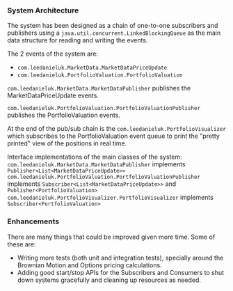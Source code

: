 ### System Architecture

The system has been designed as a chain of one-to-one subscribers and publishers using a `java.util.concurrent.LinkedBlockingQueue` as the main data structure for reading and writing the events.

The 2 events of the system are:
* `com.leedanieluk.MarketData.MarketDataPriceUpdate`
* `com.leedanieluk.PortfolioValuation.PortfolioValuation`

`com.leedanieluk.MarketData.MarketDataPublisher` publishes the MarketDataPriceUpdate events.

`com.leedanieluk.PortfolioValuation.PortfolioValuationPublisher` publishes the PortfolioValuation events.

At the end of the pub/sub chain is the `com.leedanieluk.PortfolioVisualizer` which subscribes to the PortfolioValuation event queue to print the "pretty printed" view of the positions in real time.

Interface implementations of the main classes of the system:
`com.leedanieluk.MarketData.MarketDataPublisher` implements `Publisher<List<MarketDataPriceUpdate>>`
`com.leedanieluk.PortfolioValuation.PortfolioValuationPublisher` implements `Subscriber<List<MarketDataPriceUpdate>>` and `Publisher<PortfolioValuation>`
`com.leedanieluk.PortfolioVisualizer.PortfolioVisualizer` implements `Subscriber<PortfolioValuation>`

### Enhancements
There are many things that could be improved given more time. Some of these are:
* Writing more tests (both unit and integration tests), specially around the Brownian Motion and Options pricing calculations.
* Adding good start/stop APIs for the Subscribers and Consumers to shut down systems gracefully and cleaning up resources as needed.